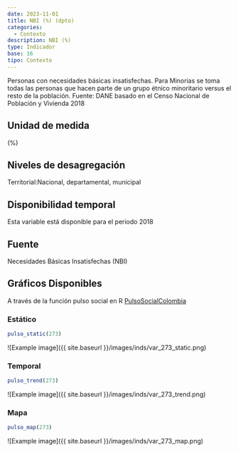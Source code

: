 ```yaml
---
date: 2023-11-01
title: NBI (%) (dpto)
categories:
  - Contexto
description: NBI (%)
type: Indicador
base: 16
tipo: Contexto
--- 
```


Personas con necesidades básicas insatisfechas. Para Minorias se toma todas las personas que hacen parte de un grupo étnico minoritario versus el resto de la población.
Fuente: DANE basado en el Censo Nacional de Población y Vivienda 2018

## Unidad de medida
(%)

## Niveles de desagregación
Territorial:Nacional, departamental, municipal

## Disponibilidad temporal
Esta variable está disponible para el periodo 2018

## Fuente
Necesidades Básicas Insatisfechas (NBI)

## Gráficos Disponibles

A través de la función pulso social en R [PulsoSocialColombia](https://github.com/pulsosocialcolombia/PulsoSocialColombia)

### Estático

``` R
pulso_static(273)
```

![Example image]({{ site.baseurl }}/images/inds/var_273_static.png)

### Temporal

``` R
pulso_trend(273)
```

![Example image]({{ site.baseurl }}/images/inds/var_273_trend.png)

### Mapa

``` R
pulso_map(273)
```

![Example image]({{ site.baseurl }}/images/inds/var_273_map.png)